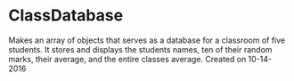 # ClassDatabase
Makes an array of objects that serves as a database for a classroom of five students. It stores and displays the students names, ten of their random marks, their  average, and the entire classes average.
Created on 10-14-2016
